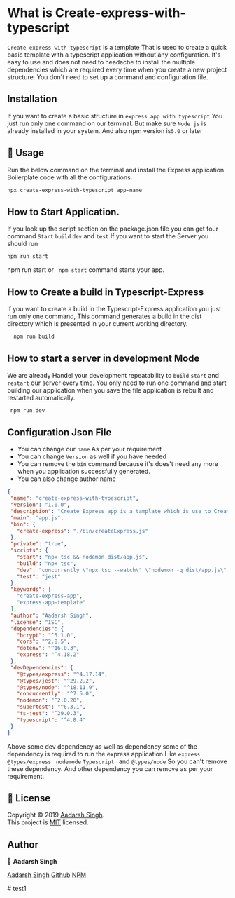 # What is Create-express-with-typescript
  ``Create express with typescript`` is a template That is used to create a quick basic template with a typescript application without any configuration. It's easy to use and does not need to headache to install the multiple dependencies which are required every time when you create a new project structure.
  You don't need to set up a command and configuration file.
  


## Installation
  If you want to create a basic structure in ``express app with typescript`` You just run only one command on our terminal. But make sure ``Node js`` is already installed in your system. 
  And also npm version is`` 5.0 `` or later
  

 ## 🚀 Usage

 Run the below command on the terminal and install the Express application Boilerplate code with all the configurations. 

 ```bash 
 npx create-express-with-typescript app-name
 ```
 
 ## How to Start Application.
 If you look up the script section on the package.json file you can get four command `` Start `` ``build`` ``dev`` and ``test`` If you want to start the Server you should run
 
 ```bash
 npm run start
 ```
npm run start or `` npm start`` command starts your app.

## How to Create a build in Typescript-Express
if you want to create a build in the Typescript-Express application you just run only one command, This command generates a build in the dist directory which is presented in your current working directory.
```bash
  npm run build
 ```
 ## How to start a server in development Mode
 
 We are already Handel your development repeatability to ``build``  ``start``  and ``restart`` our server every time. You only need to run one command and start building our application when you save the file application is rebuilt and restarted automatically. 
 ```bash
  npm run dev
 ```




## Configuration Json File

   * You can change our ``name`` As per your requirement
   * You can change `` Version `` as well if you have needed
   * You can remove the ``bin`` command because it's does't need any more when you application successfully generated.
   * You can also change author name


 ```json
{
  "name": "create-express-with-typescript",
  "version": "1.0.0",
  "description": "Create Express app is a tamplate which is use to Create a express app templete api",
  "main": "app.js",
  "bin": {
    "create-express": "./bin/createExpress.js"
  },
  "private": "true",
  "scripts": {
    "start": "npx tsc && nodemon dist/app.js",
    "build": "npx tsc",
    "dev": "concurrently \"npx tsc --watch\" \"nodemon -q dist/app.js\" ",
    "test": "jest"
  },
  "keywords": [
    "create-express-app",
    "express-app-template"
  ],
  "author": "Aadarsh Singh",
  "license": "ISC",
  "dependencies": {
    "bcrypt": "^5.1.0",
    "cors": "^2.8.5",
    "dotenv": "^16.0.3",
    "express": "^4.18.2"
  },
  "devDependencies": {
    "@types/express": "^4.17.14",
    "@types/jest": "^29.2.2",
    "@types/node": "^18.11.9",
    "concurrently": "^7.5.0",
    "nodemon": "^2.0.20",
    "supertest": "^6.3.1",
    "ts-jest": "^29.0.3",
    "typescript": "^4.8.4"
  }
}

```
 Above some dev dependency as well as dependency some of the dependency is required to run the express application Like `` express `` `` @types/express `` `` nodemode`` ``Typescript `` and  `` @types/node `` So you can't remove these dependency.
 And other dependency you can remove as per your requirement.
 
 
 
 
 
 
## 📝 License
Copyright © 2019 [Aadarsh Singh](https://github.com/aadarshbabu).<br />
This project is [MIT](https://github.com/codeefi) licensed.


## Author
👤 **Aadarsh Singh**

[Aadarsh Singh](https://codewithsingh.blogspot.com)
[Github](https://github.com/aadarshbabu)
[NPM](https://www.npmjs.com/~aadarshsingh)

#   t e s t 1  
 